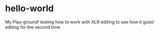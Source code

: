 # hello-world
My Play-ground!
testing how to work with XLR
editing to see how it goes!
editing for the second time.
